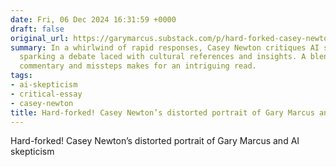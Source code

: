 ```yaml
---
date: Fri, 06 Dec 2024 16:31:59 +0000
draft: false
original_url: https://garymarcus.substack.com/p/hard-forked-casey-newtons-distorted
summary: In a whirlwind of rapid responses, Casey Newton critiques AI skepticism,
  sparking a debate laced with cultural references and insights. A blend of sharp
  commentary and missteps makes for an intriguing read.
tags:
- ai-skepticism
- critical-essay
- casey-newton
title: Hard-forked! Casey Newton’s distorted portrait of Gary Marcus and AI skepticism
---
```


Hard-forked! Casey Newton’s distorted portrait of Gary Marcus and AI skepticism